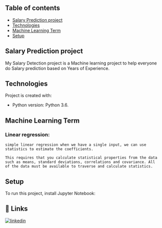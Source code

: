 ## Table of contents
* [Salary Prediction project](#general-info)
* [Technologies](#technologies)
* [Machine Learning Term](#machinelearning_term)
* [Setup](#setup)


## Salary Prediction project
My Salary Detection project is a Machine learning project to help everyone do  Salary prediction based on Years of Experience.
	
## Technologies
Project is created with:
* Python version: Python 3.6.

## Machine Learning Term

### Linear regression:
    simple linear regression when we have a single input, we can use statistics to estimate the coefficients.

    This requires that you calculate statistical properties from the data such as means, standard deviations, correlations and covariance. All of the data must be available to traverse and calculate statistics.
	
## Setup
To run this project, install Jupyter Notebook:


## 🔗 Links

[![linkedin](https://img.shields.io/badge/linkedin-0A66C2?style=for-the-badge&logo=linkedin&logoColor=white)](https://www.linkedin.com/in/naveenprabaharan-selvaraj-86771016b/)


  